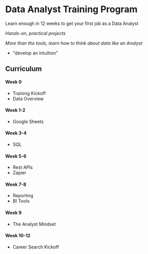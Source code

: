 # Data Analyst Training Program
Learn enough in 12 weeks to get your first job as a Data Analyst

*Hands-on, practical projects*

*More than the tools, learn how to think about data like an Analyst*
- "develop an intuition"

## Curriculum

#### Week 0
- Training Kickoff
- Data Overview

#### Week 1-2
- Google Sheets

#### Week 3-4
- SQL

#### Week 5-6
- Rest APIs
- Zapier

#### Week 7-8
- Reporting
- BI Tools

#### Week 9
- The Analyst Mindset

#### Week 10-12
- Career Search Kickoff
